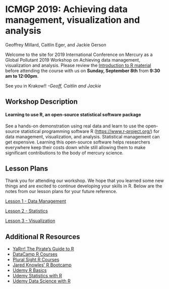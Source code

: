 ICMGP 2019: Achieving data management, visualization and analysis
================
Geoffrey Millard, Caitlin Eger, and Jackie Gerson

Welcome to the site for 2019 International Conference on Mercury as a Global Pollutant 2019 Workshop on Achieving data management, visualization and analysis. Please review the [Introduction to R material](https://htmlpreview.github.io/?https://github.com/cgeger/ICMGP2019/blob/master/Introduction-to-R.html) before attending the course with us on **Sunday, September 8th** from **9:30 am to 12:00pm**.

See you in Krakow!! *-Geoff, Caitlin and Jackie*

Workshop Description
--------------------

#### Learning to use R, an open-source statistical software package

See a hands-on demonstration using real data and learn to use the open-source statistical programming software R (<https://www.r-project.org/>) for data management, visualization, and analysis. Statistical management can get expensive. Learning this open-source software helps researchers everywhere keep their costs down while still allowing them to make significant contributions to the body of mercury science.

Lesson Plans
------------

Thank you for attending our workshop. We hope that you learned some new things and are excited to continue developing your skills in R. Below are the notes from our lesson plans for your future reference.

[Lesson 1 - Data Management](https://htmlpreview.github.io/?https://github.com/cggeger/ICMGP2019/blob/master/Lesson-1-data-management.html)

[Lesson 2 - Statistics](https://htmlpreview.github.io/?https://github.com/cggeger/ICMGP2019/blob/master/Lesson-2---Statistics.html)

[Lesson 3 - Visualization](https://htmlpreview.github.io/?https://github.com/cggeger/ICMGP2019/blob/master/Lesson-3-visualization.html)

Additional R Resources
----------------------

-   [YaRrr! The Pirate’s Guide to R](https://bookdown.org/ndphillips/YaRrr/)
-   [DataCamp R Courses](https://www.datacamp.com/courses)
-   [Plural Sight R Courses](https://www.pluralsight.com/search?q=R&categories=course)
-   [Jared Knowles' R Bootcamp](https://www.jaredknowles.com/r-bootcamp/)
-   [Udemy R Basics](https://www.udemy.com/course/r-basics/?LSNPUBID=JVFxdTr9V80&ranEAID=JVFxdTr9V80&ranMID=39197&ranSiteID=JVFxdTr9V80-_hGn5ABuVNyQZ.Oa5Z4MEg)
-   [Udemy Statistics with R](https://www.udemy.com/course/statistics-with-r/?LSNPUBID=JVFxdTr9V80&ranEAID=JVFxdTr9V80&ranMID=39197&ranSiteID=JVFxdTr9V80-yctmVH2oihyh9oIpfFu_Xw)
-   [Udemy Data Science with R](https://www.udemy.com/course/datascience_with_r/?LSNPUBID=JVFxdTr9V80&ranEAID=JVFxdTr9V80&ranMID=39197&ranSiteID=JVFxdTr9V80-eBPGmB5Vo.8wJ.Jb0zEF7Q)
